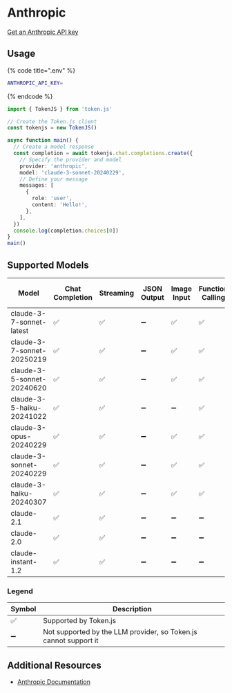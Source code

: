 # Anthropic

[Get an Anthropic API key](https://console.anthropic.com/settings/keys)

## Usage

{% code title=".env" %}

```bash
ANTHROPIC_API_KEY=
```

{% endcode %}

```typescript
import { TokenJS } from 'token.js'

// Create the Token.js client
const tokenjs = new TokenJS()

async function main() {
  // Create a model response
  const completion = await tokenjs.chat.completions.create({
    // Specify the provider and model
    provider: 'anthropic',
    model: 'claude-3-sonnet-20240229',
    // Define your message
    messages: [
      {
        role: 'user',
        content: 'Hello!',
      },
    ],
  })
  console.log(completion.choices[0])
}
main()
```

<!-- compatibility -->

## Supported Models

| Model                      | Chat Completion | Streaming | JSON Output | Image Input | Function Calling | N > 1 |
| -------------------------- | --------------- | --------- | ----------- | ----------- | ---------------- | ----- |
| claude-3-7-sonnet-latest   | ✅              | ✅        | ➖          | ✅          | ✅               | ➖    |
| claude-3-7-sonnet-20250219 | ✅              | ✅        | ➖          | ✅          | ✅               | ➖    |
| claude-3-5-sonnet-20240620 | ✅              | ✅        | ➖          | ✅          | ✅               | ➖    |
| claude-3-5-haiku-20241022  | ✅              | ✅        | ➖          | ➖          | ✅               | ➖    |
| claude-3-opus-20240229     | ✅              | ✅        | ➖          | ✅          | ✅               | ➖    |
| claude-3-sonnet-20240229   | ✅              | ✅        | ➖          | ✅          | ✅               | ➖    |
| claude-3-haiku-20240307    | ✅              | ✅        | ➖          | ✅          | ✅               | ➖    |
| claude-2.1                 | ✅              | ✅        | ➖          | ➖          | ➖               | ➖    |
| claude-2.0                 | ✅              | ✅        | ➖          | ➖          | ➖               | ➖    |
| claude-instant-1.2         | ✅              | ✅        | ➖          | ➖          | ➖               | ➖    |

### Legend

| Symbol             | Description                                                      |
| ------------------ | ---------------------------------------------------------------- |
| :white_check_mark: | Supported by Token.js                                            |
| :heavy_minus_sign: | Not supported by the LLM provider, so Token.js cannot support it |

<!-- end compatibility -->

## Additional Resources

- [Anthropic Documentation](https://docs.anthropic.com)
